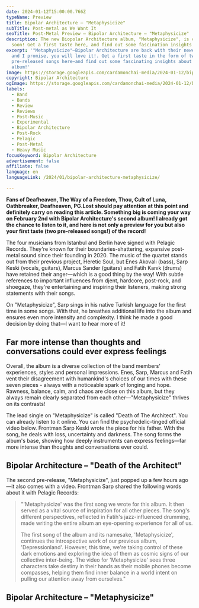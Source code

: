 ```yaml
---
date: 2024-01-12T15:00:00.766Z
typeName: Preview
title: Bipolar Architecture – "Metaphysicize"
subTitle: Post-metal as We Want It
seoTitle: Post-Metal Preview – Bipolar Architecture – "Metaphysicize"
description: The new Biopolar Architecture album, "Metaphysicize", is coming
  soon! Get a first taste here, and find out some fascination insights about it!
excerpt: '"Metaphysicize"—Bipolar Architecture are back with their newest album
  and I promise, you will love it!. Get a first taste in the form of two
  pre-released songs here—and find out some fascinating insights about the
  album!'
image: https://storage.googleapis.com/cardamonchai-media/2024-01-12/bipolar-architecture-soundsvegan-com-jpg-imagine-081818_151c1b_1024_768/640.webp
copyright: Bipolar Architecture
ogImage: https://storage.googleapis.com/cardamonchai-media/2024-01-12/bipolar-architecture-soundsvegan-com-og-jpg-imagine-081818_1c2423_1200_628/640.webp
labels:
  - Band
  - Bands
  - Review
  - Reviews
  - Post-Music
  - Experimental
  - Bipolar Architecture
  - Post-Rock
  - Pelagic
  - Post-Metal
  - Heavy Music
focusKeyword: Bipolar Architecture
advertisement: false
affiliate: false
language: en
languageLink: /2024/01/bipolar-architecture-metaphysicize/

---
```


**Fans of Deafheaven, The Way of a Freedom, Thou, Cult of Luna, Oathbreaker, Deafheaven, PG.Lost should pay attention at this point and definitely carry on reading this article. Something big is coming your way on February 2nd with Bipolar Architecture's second album! I already got the chance to listen to it, and here is not only a preview for you but also your first taste (two pre-released songs!) of the record!**

The four musicians from Istanbul and Berlin have signed with Pelagic Records. They're known for their boundaries-shattering, expansive post-metal sound since their founding in 2020. The music of the quartet stands out from their previous project, Heretic Soul, but Enes Akovalı (bass), Sarp Keski (vocals, guitars), Marcus Sander (guitars) and Fatih Kanık (drums) have retained their anger—which is a good thing by the way! With subtle references to important influences from djent, hardcore, post-rock, and shoegaze, they're entertaining and inspiring their listeners, making strong statements with their songs.

On "Metaphysicize", Sarp sings in his native Turkish language for the first time in some songs. With that, he breathes additional life into the album and ensures even more intensity and complexity. I think he made a good decision by doing that—I want to hear more of it!

## Far more intense than thoughts and conversations could ever express feelings

Overall, the album is a diverse collection of the band members' experiences, styles and personal impressions. Enes, Sarp, Marcus and Fatih vent their disagreement with humankind's choices of our times with these seven pieces - always with a noticeable spark of longing and hope. Rawness, balance, calm, and chaos are close on this album, but they always remain clearly separated from each other—"Metaphysicize" thrives on its contrasts!

The lead single on "Metaphysicize" is called "Death of The Architect". You can already listen to it online. You can find the psychedelic-tinged official video below. Frontman Sarp Keski wrote the piece for his father. With the song, he deals with loss, uncertainty and darkness. The song forms the album's base, showing how deeply instruments can express feelings—far more intense than thoughts and conversations ever could.

## Bipolar Architecture – "Death of the Architect"

<YouTube id="XOAHA5Z5VpI" />

The second pre-release, "Metaphysicize", just popped up a few hours ago—it also comes with a video. Frontman Sarp shared the following words about it with Pelagic Records:

> "'Metaphysicize' was the first song we wrote for this album. It then served as a vital source of inspiration for all other pieces. The song's different perspectives, reflected in Fatih's jazz-influenced drumming, made writing the entire album an eye-opening experience for all of us.
>
> The first song of the album and its namesake, 'Metaphysicize', continues the introspective work of our previous album, 'Depressionland'. However, this time, we're taking control of these dark emotions and exploring the idea of them as cosmic signs of our collective inter-being. The video for 'Metaphysicize' sees three characters take destiny in their hands as their mobile phones become compasses, helping them find inner balance in a world intent on pulling our attention away from ourselves."

## Bipolar Architecture – "Metaphysicize"

<YouTube id="QHnV8KFUyKo" />
